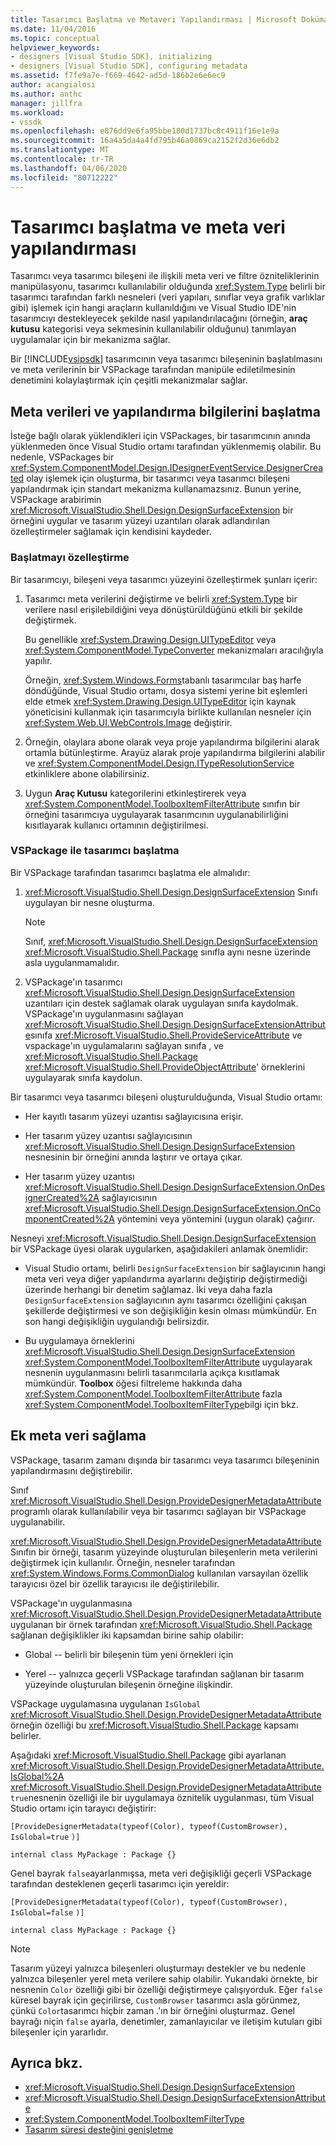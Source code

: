 ```yaml
---
title: Tasarımcı Başlatma ve Metaveri Yapılandırması | Microsoft Dokümanlar
ms.date: 11/04/2016
ms.topic: conceptual
helpviewer_keywords:
- designers [Visual Studio SDK], initializing
- designers [Visual Studio SDK], configuring metadata
ms.assetid: f7fe9a7e-f669-4642-ad5d-186b2e6e6ec9
author: acangialosi
ms.author: anthc
manager: jillfra
ms.workload:
- vssdk
ms.openlocfilehash: e876dd9e6fa95bbe180d1737bc8c4911f16e1e9a
ms.sourcegitcommit: 16a4a5da4a4fd795b46a0869ca2152f2d36e6db2
ms.translationtype: MT
ms.contentlocale: tr-TR
ms.lasthandoff: 04/06/2020
ms.locfileid: "80712222"
---
```

# <a name="designer-initialization-and-metadata-configuration"></a>Tasarımcı başlatma ve meta veri yapılandırması

Tasarımcı veya tasarımcı bileşeni ile ilişkili meta veri ve filtre özniteliklerinin manipülasyonu, tasarımcı kullanılabilir olduğunda <xref:System.Type> belirli bir tasarımcı tarafından farklı nesneleri (veri yapıları, sınıflar veya grafik varlıklar gibi) işlemek için hangi araçların kullanıldığını ve Visual Studio IDE'nin tasarımcıyı destekleyecek şekilde nasıl yapılandırılacağını (örneğin, **araç kutusu** kategorisi veya sekmesinin kullanılabilir olduğunu) tanımlayan uygulamalar için bir mekanizma sağlar.

Bir [!INCLUDE[vsipsdk](../extensibility/includes/vsipsdk_md.md)] tasarımcının veya tasarımcı bileşeninin başlatılmasını ve meta verilerinin bir VSPackage tarafından manipüle ediletilmesinin denetimini kolaylaştırmak için çeşitli mekanizmalar sağlar.

## <a name="initialize-metadata-and-configuration-information"></a>Meta verileri ve yapılandırma bilgilerini başlatma
 İsteğe bağlı olarak yüklendikleri için VSPackages, bir tasarımcının anında yüklenmeden önce Visual Studio ortamı tarafından yüklenmemiş olabilir. Bu nedenle, VSPackages bir <xref:System.ComponentModel.Design.IDesignerEventService.DesignerCreated> olay işlemek için oluşturma, bir tasarımcı veya tasarımcı bileşeni yapılandırmak için standart mekanizma kullanamazsınız. Bunun yerine, VSPackage arabirimin <xref:Microsoft.VisualStudio.Shell.Design.DesignSurfaceExtension> bir örneğini uygular ve tasarım yüzeyi uzantıları olarak adlandırılan özelleştirmeler sağlamak için kendisini kaydeder.

### <a name="customize-initialization"></a>Başlatmayı özelleştirme

Bir tasarımcıyı, bileşeni veya tasarımcı yüzeyini özelleştirmek şunları içerir:

1. Tasarımcı meta verilerini değiştirme ve belirli <xref:System.Type> bir verilere nasıl erişilebildiğini veya dönüştürüldüğünü etkili bir şekilde değiştirmek.

    Bu genellikle <xref:System.Drawing.Design.UITypeEditor> veya <xref:System.ComponentModel.TypeConverter> mekanizmaları aracılığıyla yapılır.

    Örneğin, <xref:System.Windows.Forms>tabanlı tasarımcılar baş harfe döndüğünde, Visual Studio ortamı, dosya sistemi yerine bit eşlemleri elde etmek <xref:System.Drawing.Design.UITypeEditor> için kaynak yöneticisini kullanmak için tasarımcıyla birlikte kullanılan nesneler için <xref:System.Web.UI.WebControls.Image> değiştirir.

2. Örneğin, olaylara abone olarak veya proje yapılandırma bilgilerini alarak ortamla bütünleştirme. Arayüz alarak proje yapılandırma bilgilerini alabilir ve <xref:System.ComponentModel.Design.ITypeResolutionService> etkinliklere abone olabilirsiniz.

3. Uygun **Araç Kutusu** kategorilerini etkinleştirerek veya <xref:System.ComponentModel.ToolboxItemFilterAttribute> sınıfın bir örneğini tasarımcıya uygulayarak tasarımcının uygulanabilirliğini kısıtlayarak kullanıcı ortamının değiştirilmesi.

### <a name="designer-initialization-by-a-vspackage"></a>VSPackage ile tasarımcı başlatma

Bir VSPackage tarafından tasarımcı başlatma ele almalıdır:

1. <xref:Microsoft.VisualStudio.Shell.Design.DesignSurfaceExtension> Sınıfı uygulayan bir nesne oluşturma.

   > [!NOTE]
   > Sınıf, <xref:Microsoft.VisualStudio.Shell.Design.DesignSurfaceExtension> <xref:Microsoft.VisualStudio.Shell.Package> sınıfla aynı nesne üzerinde asla uygulanmamalıdır.

2. VSPackage'ın tasarımcı <xref:Microsoft.VisualStudio.Shell.Design.DesignSurfaceExtension> uzantıları için destek sağlamak olarak uygulayan sınıfa kaydolmak. VSPackage'ın uygulanmasını sağlayan <xref:Microsoft.VisualStudio.Shell.Design.DesignSurfaceExtensionAttribute>sınıfa <xref:Microsoft.VisualStudio.Shell.ProvideServiceAttribute> ve vspackage'ın uygulamalarını sağlayan sınıfa , ve <xref:Microsoft.VisualStudio.Shell.Package> <xref:Microsoft.VisualStudio.Shell.ProvideObjectAttribute>' örneklerini uygulayarak sınıfa kaydolun.

Bir tasarımcı veya tasarımcı bileşeni oluşturulduğunda, Visual Studio ortamı:

- Her kayıtlı tasarım yüzeyi uzantısı sağlayıcısına erişir.

- Her tasarım yüzey uzantısı sağlayıcısının <xref:Microsoft.VisualStudio.Shell.Design.DesignSurfaceExtension> nesnesinin bir örneğini anında laştırır ve ortaya çıkar.

- Her tasarım yüzey uzantısı <xref:Microsoft.VisualStudio.Shell.Design.DesignSurfaceExtension.OnDesignerCreated%2A> sağlayıcısının <xref:Microsoft.VisualStudio.Shell.Design.DesignSurfaceExtension.OnComponentCreated%2A> yöntemini veya yöntemini (uygun olarak) çağırır.

Nesneyi <xref:Microsoft.VisualStudio.Shell.Design.DesignSurfaceExtension> bir VSPackage üyesi olarak uygularken, aşağıdakileri anlamak önemlidir:

- Visual Studio ortamı, belirli `DesignSurfaceExtension` bir sağlayıcının hangi meta veri veya diğer yapılandırma ayarlarını değiştirip değiştirmediği üzerinde herhangi bir denetim sağlamaz. İki veya daha fazla `DesignSurfaceExtension` sağlayıcının aynı tasarımcı özelliğini çakışan şekillerde değiştirmesi ve son değişikliğin kesin olması mümkündür. En son hangi değişikliğin uygulandığı belirsizdir.

- Bu uygulamaya örneklerini <xref:Microsoft.VisualStudio.Shell.Design.DesignSurfaceExtension> <xref:System.ComponentModel.ToolboxItemFilterAttribute> uygulayarak nesnenin uygulanmasını belirli tasarımcılarla açıkça kısıtlamak mümkündür. **Toolbox** öğesi filtreleme hakkında daha <xref:System.ComponentModel.ToolboxItemFilterAttribute> fazla <xref:System.ComponentModel.ToolboxItemFilterType>bilgi için bkz.

## <a name="additional-metadata-provisioning"></a>Ek meta veri sağlama

VSPackage, tasarım zamanı dışında bir tasarımcı veya tasarımcı bileşeninin yapılandırmasını değiştirebilir.

Sınıf <xref:Microsoft.VisualStudio.Shell.Design.ProvideDesignerMetadataAttribute> programlı olarak kullanılabilir veya bir tasarımcı sağlayan bir VSPackage uygulanabilir.

<xref:Microsoft.VisualStudio.Shell.Design.ProvideDesignerMetadataAttribute> Sınıfın bir örneği, tasarım yüzeyinde oluşturulan bileşenlerin meta verilerini değiştirmek için kullanılır. Örneğin, nesneler tarafından <xref:System.Windows.Forms.CommonDialog> kullanılan varsayılan özellik tarayıcısı özel bir özellik tarayıcısı ile değiştirilebilir.

VSPackage'ın uygulanmasına <xref:Microsoft.VisualStudio.Shell.Design.ProvideDesignerMetadataAttribute> uygulanan bir örnek tarafından <xref:Microsoft.VisualStudio.Shell.Package> sağlanan değişiklikler iki kapsamdan birine sahip olabilir:

- Global -- belirli bir bileşenin tüm yeni örnekleri için

- Yerel -- yalnızca geçerli VSPackage tarafından sağlanan bir tasarım yüzeyinde oluşturulan bileşenin örneğine ilişkindir.

VSPackage uygulamasına uygulanan `IsGlobal` <xref:Microsoft.VisualStudio.Shell.Design.ProvideDesignerMetadataAttribute> örneğin özelliği bu <xref:Microsoft.VisualStudio.Shell.Package> kapsamı belirler.

Aşağıdaki <xref:Microsoft.VisualStudio.Shell.Package> gibi ayarlanan <xref:Microsoft.VisualStudio.Shell.Design.ProvideDesignerMetadataAttribute.IsGlobal%2A> <xref:Microsoft.VisualStudio.Shell.Design.ProvideDesignerMetadataAttribute> `true`nesnenin özelliği ile bir uygulamaya öznitelik uygulanması, tüm Visual Studio ortamı için tarayıcı değiştirir:

`[ProvideDesignerMetadata(typeof(Color), typeof(CustomBrowser),`   `IsGlobal=true`  `)]`

`internal class MyPackage : Package {}`

Genel bayrak `false`ayarlanmışsa, meta veri değişikliği geçerli VSPackage tarafından desteklenen geçerli tasarımcı için yereldir:

`[ProvideDesignerMetadata(typeof(Color), typeof(CustomBrowser),`   `IsGlobal=false`  `)]`

`internal class MyPackage : Package {}`

> [!NOTE]
> Tasarım yüzeyi yalnızca bileşenleri oluşturmayı destekler ve bu nedenle yalnızca bileşenler yerel meta verilere sahip olabilir. Yukarıdaki örnekte, bir nesnenin `Color` özelliği gibi bir özelliği değiştirmeye çalışıyorduk. Eğer `false` küresel bayrak için geçirilirse, `CustomBrowser` tasarımcı asla görünmez, çünkü `Color`tasarımcı hiçbir zaman .'ın bir örneğini oluşturmaz. Genel bayrağı niçin `false` ayarla, denetimler, zamanlayıcılar ve iletişim kutuları gibi bileşenler için yararlıdır.

## <a name="see-also"></a>Ayrıca bkz.

- <xref:Microsoft.VisualStudio.Shell.Design.DesignSurfaceExtension>
- <xref:Microsoft.VisualStudio.Shell.Design.DesignSurfaceExtensionAttribute>
- <xref:System.ComponentModel.ToolboxItemFilterType>
- [Tasarım süresi desteğini genişletme](https://msdn.microsoft.com/Library/d6ac8a6a-42fd-4bc8-bf33-b212811297e2)
